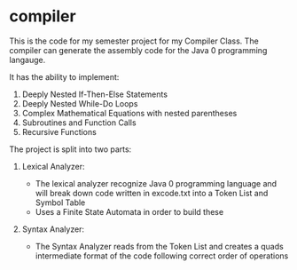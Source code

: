 # compiler
This is the code for my semester project for my Compiler Class. The compiler can generate the assembly code for the Java 0 programming langauge.

It has the ability to implement:
1. Deeply Nested If-Then-Else Statements
2. Deeply Nested While-Do Loops
3. Complex Mathematical Equations with nested parentheses
4. Subroutines and Function Calls
5. Recursive Functions

The project is split into two parts:

1. Lexical Analyzer:
    - The lexical analyzer recognize Java 0 programming language and will break down code written in excode.txt into a Token List and Symbol Table
    - Uses a Finite State Automata in order to build these

2. Syntax Analyzer:
    - The Syntax Analyzer reads from the Token List and creates a quads intermediate format of the code following correct order of operations

